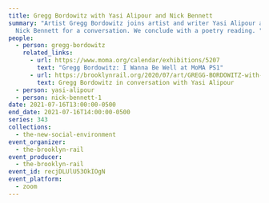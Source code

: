 ```yaml
---
title: Gregg Bordowitz with Yasi Alipour and Nick Bennett
summary: "Artist Gregg Bordowitz joins artist and writer Yasi Alipour and writer
  Nick Bennett for a conversation. We conclude with a poetry reading. "
people:
  - person: gregg-bordowitz
    related_links:
      - url: https://www.moma.org/calendar/exhibitions/5207
        text: "Gregg Bordowitz: I Wanna Be Well at MoMA PS1"
      - url: https://brooklynrail.org/2020/07/art/GREGG-BORDOWITZ-with-Yasi-Alipour
        text: Gregg Bordowitz in conversation with Yasi Alipour
  - person: yasi-alipour
  - person: nick-bennett-1
date: 2021-07-16T13:00:00-0500
end_date: 2021-07-16T14:00:00-0500
series: 343
collections:
  - the-new-social-environment
event_organizer:
  - the-brooklyn-rail
event_producer:
  - the-brooklyn-rail
event_id: recjDLUlU53OkIOgN
event_platform:
  - zoom
---
```

